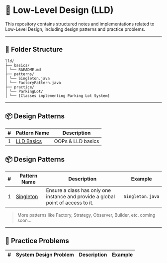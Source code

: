 # 📐 Low-Level Design (LLD)

This repository contains structured notes and implementations related to Low-Level Design, including design patterns and
practice problems.

---

## 🎯 Folder Structure

```
lld/
├── basics/
│ └── RAEADME.md
├── patterns/
│ └── Singleton.java
│ └── FactoryPattern.java
├── practice/
│ └── ParkingLot/
│ └── [Classes implementing Parking Lot System]
```

---

## 📦 Design Patterns

| # | Pattern Name                     | Description       | 
|---|----------------------------------|-------------------|
| 1 | [LLD Basics](./basics/README.md) | OOPs & LLD basics |

## 📦 Design Patterns

| # | Pattern Name                                | Description                                                                      | Example          |
|---|---------------------------------------------|----------------------------------------------------------------------------------|------------------|
| 1 | [Singleton](./patterns/singleton/README.md) | Ensure a class has only one instance and provide a global point of access to it. | `Singleton.java` |

> More patterns like Factory, Strategy, Observer, Builder, etc. coming soon...

---

## 🧪 Practice Problems

| # | System Design Problem | Description | Example |
|---|-----------------------|-------------|---------|
